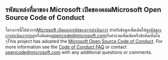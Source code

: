 ## <a name="microsoft-open-source-code-of-conduct"></a><span data-ttu-id="97dad-101">รหัสแหล่งที่มาของ Microsoft เปิดของคอม</span><span class="sxs-lookup"><span data-stu-id="97dad-101">Microsoft Open Source Code of Conduct</span></span>
<span data-ttu-id="97dad-p101">โครงการนี้ได้นำการ[Microsoft เปิดแหล่งรหัสของการดำเนินการ](https://opensource.microsoft.com/codeofconduct/) สำหรับข้อมูลเพิ่มเติมให้ดู[รหัสของการดำเนินการบ่อย](https://opensource.microsoft.com/codeofconduct/faq/)หรือติดต่อ[opencode@microsoft.com](mailto:opencode@microsoft.com)กับคำถามเพิ่มเติมหรือข้อคิดเห็นใด ๆ</span><span class="sxs-lookup"><span data-stu-id="97dad-p101">This project has adopted the [Microsoft Open Source Code of Conduct](https://opensource.microsoft.com/codeofconduct/). For more information see the [Code of Conduct FAQ](https://opensource.microsoft.com/codeofconduct/faq/) or contact [opencode@microsoft.com](mailto:opencode@microsoft.com) with any additional questions or comments.</span></span>
